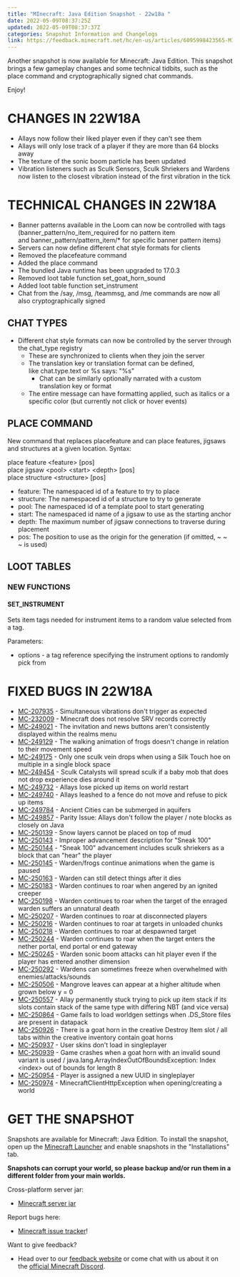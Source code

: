 ```yaml
---
title: "MInecraft: Java Edition Snapshot - 22w18a "
date: 2022-05-09T08:37:25Z
updated: 2022-05-09T08:37:37Z
categories: Snapshot Information and Changelogs
link: https://feedback.minecraft.net/hc/en-us/articles/6095998423565-MInecraft-Java-Edition-Snapshot-22w18a-
---
```


Another snapshot is now available for Minecraft: Java Edition. This snapshot brings a few gameplay changes and some technical tidbits, such as the place command and cryptographically signed chat commands.

Enjoy!

# CHANGES IN 22W18A

-   Allays now follow their liked player even if they can't see them
-   Allays will only lose track of a player if they are more than 64 blocks away
-   The texture of the sonic boom particle has been updated
-   Vibration listeners such as Sculk Sensors, Sculk Shriekers and Wardens now listen to the closest vibration instead of the first vibration in the tick

# TECHNICAL CHANGES IN 22W18A

-   Banner patterns available in the Loom can now be controlled with tags (banner_pattern/no_item_required for no pattern item and banner_pattern/pattern_item/\* for specific banner pattern items)
-   Servers can now define different chat style formats for clients
-   Removed the placefeature command
-   Added the place command
-   The bundled Java runtime has been upgraded to 17.0.3
-   Removed loot table function set_goat_horn_sound
-   Added loot table function set_instrument
-   Chat from the /say, /msg, /teammsg, and /me commands are now all also cryptographically signed

## CHAT TYPES

-   Different chat style formats can now be controlled by the server through the chat_type registry
    -   These are synchronized to clients when they join the server
    -   The translation key or translation format can be defined, like chat.type.text or %s says: \"%s\"
        -   Chat can be similarly optionally narrated with a custom translation key or format
    -   The entire message can have formatting applied, such as italics or a specific color (but currently not click or hover events)

## PLACE COMMAND

New command that replaces placefeature and can place features, jigsaws and structures at a given location. Syntax:

place feature \<feature\> \[pos\]\
place jigsaw \<pool\> \<start\> \<depth\> \[pos\]\
place structure \<structure\> \[pos\]

-   feature: The namespaced id of a feature to try to place
-   structure: The namespaced id of a structure to try to generate
-   pool: The namespaced id of a template pool to start generating
-   start: The namespaced id name of a jigsaw to use as the starting anchor
-   depth: The maximum number of jigsaw connections to traverse during placement
-   pos: The position to use as the origin for the generation (if omitted, \~ \~ \~ is used)

## LOOT TABLES

### NEW FUNCTIONS

#### SET_INSTRUMENT

Sets item tags needed for instrument items to a random value selected from a tag.

Parameters:

-   options - a tag reference specifying the instrument options to randomly pick from

# FIXED BUGS IN 22W18A

-   [MC-207935](https://bugs.mojang.com/browse/MC-207935) - Simultaneous vibrations don't trigger as expected
-   [MC-232009](https://bugs.mojang.com/browse/MC-232009) - Minecraft does not resolve SRV records correctly
-   [MC-249021](https://bugs.mojang.com/browse/MC-249021) - The invitation and news buttons aren't consistently displayed within the realms menu
-   [MC-249129](https://bugs.mojang.com/browse/MC-249129) - The walking animation of frogs doesn't change in relation to their movement speed
-   [MC-249175](https://bugs.mojang.com/browse/MC-249175) - Only one sculk vein drops when using a Silk Touch hoe on multiple in a single block space
-   [MC-249454](https://bugs.mojang.com/browse/MC-249454) - Sculk Catalysts will spread sculk if a baby mob that does not drop experience dies around it
-   [MC-249732](https://bugs.mojang.com/browse/MC-249732) - Allays lose picked up items on world restart
-   [MC-249740](https://bugs.mojang.com/browse/MC-249740) - Allays leashed to a fence do not move and refuse to pick up items
-   [MC-249784](https://bugs.mojang.com/browse/MC-249784) - Ancient Cities can be submerged in aquifers
-   [MC-249857](https://bugs.mojang.com/browse/MC-249857) - Parity Issue: Allays don't follow the player / note blocks as closely on Java
-   [MC-250139](https://bugs.mojang.com/browse/MC-250139) - Snow layers cannot be placed on top of mud
-   [MC-250143](https://bugs.mojang.com/browse/MC-250143) - Improper advancement description for "Sneak 100"
-   [MC-250144](https://bugs.mojang.com/browse/MC-250144) - "Sneak 100" advancement includes sculk shriekers as a block that can "hear" the player
-   [MC-250145](https://bugs.mojang.com/browse/MC-250145) - Warden/frogs continue animations when the game is paused
-   [MC-250163](https://bugs.mojang.com/browse/MC-250163) - Warden can still detect things after it dies
-   [MC-250183](https://bugs.mojang.com/browse/MC-250183) - Warden continues to roar when angered by an ignited creeper
-   [MC-250198](https://bugs.mojang.com/browse/MC-250198) - Warden continues to roar when the target of the enraged warden suffers an unnatural death
-   [MC-250207](https://bugs.mojang.com/browse/MC-250207) - Warden continues to roar at disconnected players
-   [MC-250216](https://bugs.mojang.com/browse/MC-250216) - Warden continues to roar at targets in unloaded chunks
-   [MC-250218](https://bugs.mojang.com/browse/MC-250218) - Warden continues to roar at despawned target
-   [MC-250244](https://bugs.mojang.com/browse/MC-250244) - Warden continues to roar when the target enters the nether portal, end portal or end gateway
-   [MC-250245](https://bugs.mojang.com/browse/MC-250245) - Warden sonic boom attacks can hit player even if the player has entered another dimension
-   [MC-250292](https://bugs.mojang.com/browse/MC-250292) - Wardens can sometimes freeze when overwhelmed with enemies/attacks/sounds
-   [MC-250506](https://bugs.mojang.com/browse/MC-250506) - Mangrove leaves can appear at a higher altitude when grown below y = 0
-   [MC-250557](https://bugs.mojang.com/browse/MC-250557) - Allay permanently stuck trying to pick up item stack if its slots contain stack of the same type with differing NBT (and vice versa)
-   [MC-250864](https://bugs.mojang.com/browse/MC-250864) - Game fails to load worldgen settings when .DS_Store files are present in datapack
-   [MC-250926](https://bugs.mojang.com/browse/MC-250926) - There is a goat horn in the creative Destroy Item slot / all tabs within the creative inventory contain goat horns
-   [MC-250937](https://bugs.mojang.com/browse/MC-250937) - User skins don't load in singleplayer
-   [MC-250939](https://bugs.mojang.com/browse/MC-250939) - Game crashes when a goat horn with an invalid sound variant is used / java.lang.ArrayIndexOutOfBoundsException: Index \<index\> out of bounds for length 8
-   [MC-250954](https://bugs.mojang.com/browse/MC-250954) - Player is assigned a new UUID in singleplayer
-   [MC-250974](https://bugs.mojang.com/browse/MC-250974) - MinecraftClientHttpException when opening/creating a world

# GET THE SNAPSHOT

Snapshots are available for Minecraft: Java Edition. To install the snapshot, open up the [Minecraft Launcher](https://www.minecraft.net/download.html) and enable snapshots in the \"Installations\" tab.

**Snapshots can corrupt your world, so please backup and/or run them in a different folder from your main worlds.**

Cross-platform server jar:

-   [Minecraft server jar](https://launcher.mojang.com/v1/objects/d3259a8939a724c78ebbb995dfc31c1c364464e3/server.jar)

Report bugs here:

-   [Minecraft issue tracker](https://bugs.mojang.com/browse/MC)!

Want to give feedback?

-   Head over to our [feedback website](https://aka.ms/JavaSnapshotFeedback?ref=minecraftnet) or come chat with us about it on the [official Minecraft Discord](https://discordapp.com/invite/minecraft).
